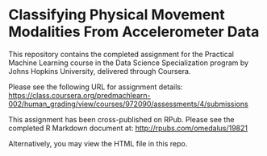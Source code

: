 Classifying Physical Movement Modalities From Accelerometer Data
=============
This repository contains the completed assignment for the Practical Machine Learning course in the Data Science Specialization program by Johns Hopkins University, delivered through Coursera.

Please see the following URL for assignment details:
https://class.coursera.org/predmachlearn-002/human_grading/view/courses/972090/assessments/4/submissions

This assignment has been cross-published on RPub. Please see the completed R Markdown document at:
http://rpubs.com/omedalus/19821

Alternatively, you may view the HTML file in this repo.